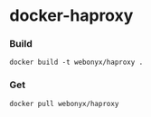 # docker-haproxy

### Build
    docker build -t webonyx/haproxy .
    
### Get
    docker pull webonyx/haproxy
